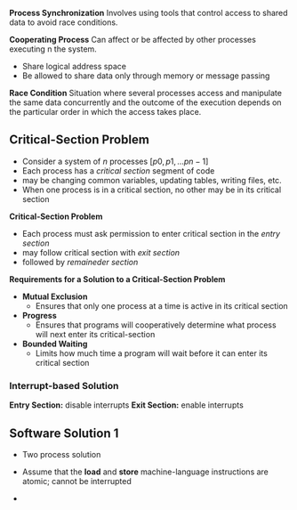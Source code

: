 **Process Synchronization**
Involves using tools that control access to shared data to avoid race conditions.

**Cooperating Process**
Can affect or be affected by other processes executing n the system.
- Share logical address space
- Be allowed to share data only through memory or message passing

**Race Condition**
Situation where several processes access and manipulate the same data concurrently and the outcome of the execution depends on the particular order in which the access takes place.

## Critical-Section Problem
- Consider a system of $n$ processes $[p0, p1, ... pn-1]$
- Each process has a *critical section* segment of code
- may be changing common variables, updating tables, writing files, etc.
- When one process is in a critical section, no other may be in its critical section

**Critical-Section Problem**
- Each process must ask permission to enter critical section in the *entry section*
- may follow critical section with *exit section*
- followed by *remaineder section*

**Requirements for a Solution to a Critical-Section Problem**
- **Mutual Exclusion**
	- Ensures that only one process at a time is active in its critical section
- **Progress**
	- Ensures that programs will cooperatively determine what process will next enter its critical-section
- **Bounded Waiting**
	- Limits how much time a program will wait before it can enter its critical section

### Interrupt-based Solution
**Entry Section:** disable interrupts
**Exit Section:** enable interrupts

## Software Solution 1
- Two process solution
- Assume that the **load** and **store** machine-language instructions are atomic; cannot be interrupted

- 